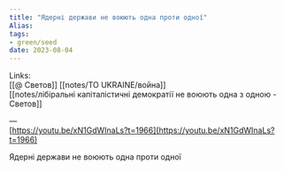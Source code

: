 ```yaml
---
title: "Ядерні держави не воюють одна проти одної"
Alias: 
tags:
- green/seed
date: 2023-08-04
---
```

Links:  
[[@ Светов]] [[notes/TO UKRAINE/война]]  
[[notes/лібіральні капіталістичні демократії не воюють одна з одною - Светов]]

—  
[https://youtu.be/xN1GdWInaLs?t=1966](https://youtu.be/xN1GdWInaLs?t=1966)  

  
Ядерні держави не воюють одна проти одної